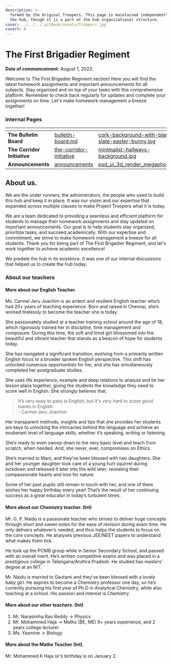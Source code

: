 ```yaml
---
description: >-
  formed by the Original Troopers. This page is maintained independently from
  the hub, though it is a part of the hub organizational structure.
cover: ../../../.gitbook/assets/Troopers.jpg
coverY: 0
---
```


# The First Brigadier Regiment

**Date of commencement:** August 1, 2023.

Welcome to The First Brigadier Regiment section! Here you will find the latest homework assignments and important announcements for all subjects. Stay organized and on top of your tasks with this comprehensive platform. Remember to check back regularly for updates and complete your assignments on time. Let's make homework management a breeze together!

### Internal Pages

<table data-view="cards" data-full-width="false"><thead><tr><th></th><th data-hidden data-card-target data-type="content-ref"></th><th data-hidden data-card-cover data-type="files"></th></tr></thead><tbody><tr><td><strong>The Bulletin Board</strong></td><td><a href="bulletin-board.md">bulletin-board.md</a></td><td><a href="../../../.gitbook/assets/cork-background-with-blank-slate-easter-bunny.jpg">cork-background-with-blank-slate-easter-bunny.jpg</a></td></tr><tr><td><strong>The Corridor Initiative</strong></td><td><a href="the-corridor-initiative/">the-corridor-initiative</a></td><td><a href="../../../.gitbook/assets/minimalist-hallways-background.jpg">minimalist-hallways-background.jpg</a></td></tr><tr><td><strong>Announcements</strong></td><td><a href="announcements/">announcements</a></td><td><a href="../../../.gitbook/assets/psd_ui_3d_render_megaphone.jpg">psd_ui_3d_render_megaphone.jpg</a></td></tr></tbody></table>

## About us.

We are the under runners, the administrators, the people who used to build this hub and keep it in place. It was our vision and our expertise that expanded across multiple classes to make Project Troopers what it is today.

We are a team dedicated to providing a seamless and efficient platform for students to manage their homework assignments and stay updated on important announcements. Our goal is to help students stay organized, prioritize tasks, and succeed academically. With our expertise and commitment, we strive to make homework management a breeze for all students. Thank you for being part of The First Brigadier Regiment, and let's work together to achieve academic excellence!

We predate the hub in its existence. It was one of our internal discussions that helped us to create the hub today.

### About our teachers

#### More about our English Teacher.

Ms. Carmel Jeru Joachim is an ardent and resilient English teacher who’s had 20+ years of teaching experience. Born and raised in Chennai, she’s worked tirelessly to become the teacher she is today.

She passionately studied at a teacher training school around the age of 18, which rigorously trained her in discipline, time management and composure. During this time, the soft and timid girl blossomed into the beautiful and vibrant teacher that stands as a beacon of hope for students today.

She has navigated a significant transition, evolving from a primarily written English focus to a broader spoken English perspective. This shift has unlocked numerous opportunities for her, and she has simultaneously completed her postgraduate studies.

She uses life experience, example and deep relations to analyse and tie her lesson plans together, giving the students the knowledge they need to score well in English. She strongly believes that,

> It’s very easy to pass in English, but it's very hard to score good marks in English.\
> \- Carmel Jeru Joachim

Her transparent methods, insights and tips that she provides her students are keys to unlocking the intricacies behind the language and achieve an exuberant level of language skills, whether it’s speaking, writing or listening.

She’s ready to even swoop down to the very basic level and teach from scratch, when needed. And, she never, ever, compromises on Ethics.

She’s married to Mani, and they’ve been blessed with two daughters. She and her younger daughter took care of a young hurt squirrel during lockdown and released it later into the wild later; revealing their compassionate hearts and love for nature.

Some of her past pupils still remain in touch with her, and one of them wishes her happy birthday every year! That’s the result of her continuing success as a great educator in today’s turbulent times.

#### More about our Chemistry teacher. (Int)

Mr. G. P. Naidu is a passionate teacher who strives to deliver huge concepts through short and sweet notes for the ease of revision during exam time. He only delivers whatever’s needed, and thus helps the students to focus on the core concepts. He analyses previous JEE/NEET papers to understand what makes them tick.

He took up the PCMB group while in Senior Secondary School, and passed with an overall merit. He’s written competitive exams and was placed in a prestigious college in Telangana/Andhra Pradesh. He studied has masters’ degree at an NIT.

Mr. Naidu is married to Gautami and they‘ve been blessed with a lovely baby girl. He aspires to become a Chemistry professor one day, so he’s currently pursuing his first year of Ph.D in Analytical Chemistry, while also teaching at a school. His passion and interest is Chemistry.

#### More about our other teachers. (Int)

1. Mr. Narasimha Rao Reddy → Physics
2. Mr. Mohammed Haja → Maths (BE, ME) 9+ years experience, and 2 years college lecturer
3. Ms. Yasmine → Biology

#### More about the Maths Teacher (Int).

Mr. Mohammed K Haja sir’s birthday is on January 2.

